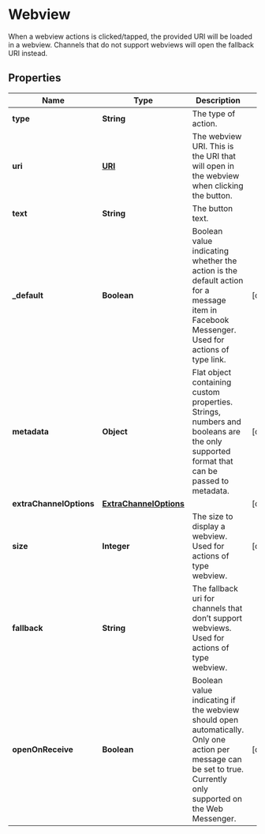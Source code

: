 

# Webview

When a webview actions is clicked/tapped, the provided URI will be loaded in a webview. Channels that do not support webviews will open the fallback URI instead.
## Properties

Name | Type | Description | Notes
------------ | ------------- | ------------- | -------------
**type** | **String** | The type of action. | 
**uri** | [**URI**](URI.md) | The webview URI. This is the URI that will open in the webview when clicking the button. | 
**text** | **String** | The button text. | 
**_default** | **Boolean** | Boolean value indicating whether the action is the default action for a message item in Facebook Messenger. Used for actions of type link. |  [optional]
**metadata** | **Object** | Flat object containing custom properties. Strings, numbers and booleans are the only supported format that can be passed to metadata.  |  [optional]
**extraChannelOptions** | [**ExtraChannelOptions**](ExtraChannelOptions.md) |  |  [optional]
**size** | **Integer** | The size to display a webview. Used for actions of type webview. |  [optional]
**fallback** | **String** | The fallback uri for channels that don’t support webviews. Used for actions of type webview. | 
**openOnReceive** | **Boolean** | Boolean value indicating if the webview should open automatically. Only one action per message can be set to true. Currently only supported on the Web Messenger. |  [optional]



